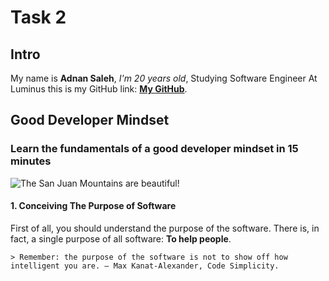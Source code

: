# Task 2

## Intro

My name is **Adnan Saleh**, _I'm 20 years old_, Studying Software Engineer At Luminus
this is my GitHub link: **[My GitHub](https://github.com/3dnan-AT)**.

## Good Developer Mindset

### Learn the fundamentals of a good developer mindset in 15 minutes

![The San Juan Mountains are beautiful!](https://mdg.imgix.net/assets/images/san-juan-mountains.jpg?auto=format&fit=clip&q=40&w=1080 "San Juan Mountains")

#### 1. Conceiving The Purpose of Software

First of all, you should understand the purpose of the software. There is, in fact, a single purpose of all software: **To help people**.

    > Remember: the purpose of the software is not to show off how intelligent you are. — Max Kanat-Alexander, Code Simplicity.





